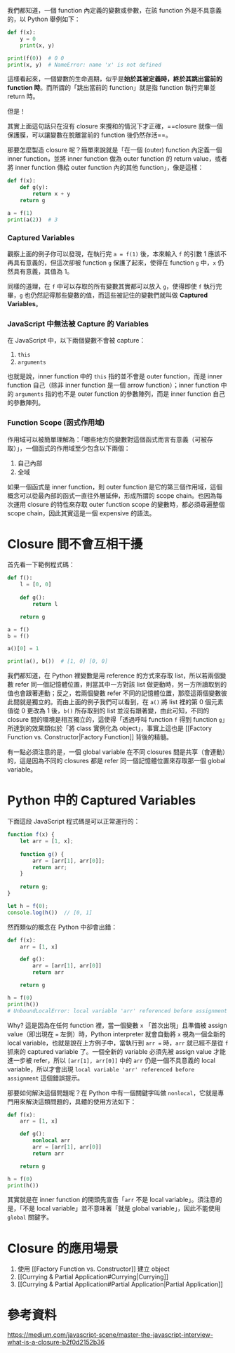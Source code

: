 我們都知道，一個 function 內定義的變數或參數，在該 function 外是不具意義的，以 Python 舉例如下：

```Python
def f(x):
    y = 0
    print(x, y)

print(f(0))  # 0 0
print(x, y)  # NameError: name 'x' is not defined
```

這樣看起來，一個變數的生命週期，似乎是**始於其被定義時，終於其跳出當前的 function 時**。而所謂的「跳出當前的 function」就是指 function 執行完畢並 return 時。

但是！

其實上面這句話只在沒有 closure 來攪和的情況下才正確，==closure 就像一個保護膜，可以讓變數在脫離當前的 function 後仍然存活==。

那要怎麼製造 closure 呢？簡單來說就是「在一個 (outer) function 內定義一個 inner function，並將 inner function 做為 outer function 的 return value，或者將 inner function 傳給 outer function 內的其他 function」，像是這樣：

```Python
def f(x):
    def g(y):
        return x + y
    return g

a = f(1)
print(a(2))  # 3
```

### Captured Variables

觀察上面的例子你可以發現，在執行完 `a = f(1)` 後，本來輸入 `f` 的引數 1 應該不再具有意義的，但這次卻被 function `g` 保護了起來，使得在 function `g` 中，`x` 仍然具有意義，其值為 1。

同樣的道理，在 `f` 中可以存取的所有變數其實都可以放入 `g`，使得即使 `f` 執行完畢，`g` 也仍然記得那些變數的值，而這些被記住的變數們就叫做 **Captured Variables**。

### JavaScript 中無法被 Capture 的 Variables

在 JavaScript 中，以下兩個變數不會被 capture：

1. `this`
2. `arguments`

也就是說，inner function 中的 `this` 指的並不會是 outer function，而是 inner function 自己（除非 inner function 是一個 arrow function）；inner function 中的 `arguments` 指的也不是 outer function 的參數陣列，而是 inner function 自己的參數陣列。

### Function Scope (函式作用域)

作用域可以被簡單理解為：「哪些地方的變數對這個函式而言有意義（可被存取）」，一個函式的作用域至少包含以下兩個：

1.  自己內部
2. 全域

如果一個函式是 inner function，則 outer function 是它的第三個作用域，這個概念可以從最內部的函式一直往外層延伸，形成所謂的 scope chain。也因為每次運用 closure 的特性來存取 outer function scope 的變數時，都必須尋遍整個 scope chain，因此其實這是一個 expensive 的語法。

# Closure 間不會互相干擾

首先看一下範例程式碼：

```Python
def f():
    l = [0, 0]
    
    def g():
        return l

    return g

a = f()
b = f()

a()[0] = 1

print(a(), b())  # [1, 0] [0, 0]
```

我們都知道，在 Python 裡變數是用 reference 的方式來存取 list，所以若兩個變數 refer 同一個記憶體位置，則當其中一方對該 list 做更動時，另一方所讀取到的值也會跟著連動；反之，若兩個變數 refer 不同的記憶體位置，那麼這兩個變數彼此間就是獨立的。而由上面的例子我們可以看到，在 `a()` 將 list 裡的第 0 個元素值從 0 更改為 1 後，`b()` 所存取到的 list 並沒有跟著變，由此可知，不同的 closure 間的環境是相互獨立的，這使得「透過呼叫 function `f` 得到 function `g`」所達到的效果類似於「將 class 實例化為 object」，事實上這也是 [[Factory Function vs. Constructor|Factory Function]] 背後的精髓。

有一點必須注意的是，一個 global variable 在不同 closures 間是共享（會連動）的，這是因為不同的 closures 都是 refer 同一個記憶體位置來存取那一個 global variable。

# Python 中的 Captured Variables

下面這段 JavaScript 程式碼是可以正常運行的：

```JavaScript
function f(x) {
    let arr = [1, x];
    
    function g() {
        arr = [arr[1], arr[0]];
        return arr;
    }
    
    return g;
}

let h = f(0);
console.log(h())  // [0, 1]
```

然而類似的概念在 Python 中卻會出錯：

```Python
def f(x):
    arr = [1, x]

    def g():
        arr = [arr[1], arr[0]]
        return arr

    return g

h = f(0)
print(h())
# UnboundLocalError: local variable 'arr' referenced before assignment
```

Why? 這是因為在任何 function 裡，當一個變數 `x` 「首次出現」且準備被 assign value（即出現在 `=` 左側）時，Python interpreter 就會自動將 `x` 視為一個全新的 local variable，也就是說在上方例子中，當執行到 `arr =` 時，`arr` 就已經不是從 `f` 抓來的 captured variable 了。一個全新的 variable 必須先被 assign value 才能進一步被 refer，所以 `[arr[1], arr[0]]` 中的 `arr` 仍是一個不具意義的 local variable，所以才會出現 `local variable 'arr' referenced before assignment` 這個錯誤提示。

那要如何解決這個問題呢？在 Python 中有一個關鍵字叫做 `nonlocal`，它就是專門用來解決這類問題的，具體的使用方法如下：

```Python
def f(x):
    arr = [1, x]

    def g():
        nonlocal arr
        arr = [arr[1], arr[0]]
        return arr

    return g

h = f(0)
print(h())
```

其實就是在 inner function 的開頭先宣告「`arr` 不是 local variable」。須注意的是，「不是 local variable」並不意味著「就是 global variable」，因此不能使用 `global` 關鍵字。

# Closure 的應用場景

1. 使用 [[Factory Function vs. Constructor]] 建立 object
2. [[Currying & Partial Application#Currying|Currying]]
3. [[Currying & Partial Application#Partial Application|Partial Application]]

# 參考資料

<https://medium.com/javascript-scene/master-the-javascript-interview-what-is-a-closure-b2f0d2152b36>
